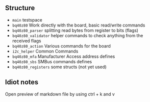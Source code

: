 ## Structure

* `main` testspace
* `bq40z80` Work directly with the board, basic read/write commands
* `bq40z80_parser` splitting read bytes from register to bits (flags)
* `bq40z80_validator` helper commands to check anything from the received flags
* `bq40z80_action` Various commands for the board
* `i2c_helper` Common Commands
* `bq40z80_mfa` Manufacturer Access address defines
* `bq40z80_sbs` SMBus commands defines
* `bq40z80_registers` some structs (not yet used)

## Idiot notes
Open preview of markdown file by using ctrl + k and v 